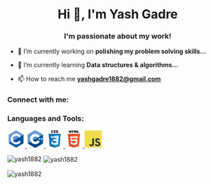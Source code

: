<h1 align="center">Hi 👋, I'm Yash Gadre</h1>
<h3 align="center">I'm passionate about my work!</h3>

- 🔭 I’m currently working on **polishing my problem solving skills...**

- 🌱 I’m currently learning **Data structures & algorithms...**

- 📫 How to reach me **yashgadre1882@gmail.com**

<h3 align="left">Connect with me:</h3>
<p align="left">
</p>

<h3 align="left">Languages and Tools:</h3>
<p align="left"> <a href="https://www.cprogramming.com/" target="_blank" rel="noreferrer"> <img src="https://raw.githubusercontent.com/devicons/devicon/master/icons/c/c-original.svg" alt="c" width="40" height="40"/> </a> <a href="https://www.w3schools.com/cpp/" target="_blank" rel="noreferrer"> <img src="https://raw.githubusercontent.com/devicons/devicon/master/icons/cplusplus/cplusplus-original.svg" alt="cplusplus" width="40" height="40"/> </a> <a href="https://www.w3schools.com/css/" target="_blank" rel="noreferrer"> <img src="https://raw.githubusercontent.com/devicons/devicon/master/icons/css3/css3-original-wordmark.svg" alt="css3" width="40" height="40"/> </a> <a href="https://www.w3.org/html/" target="_blank" rel="noreferrer"> <img src="https://raw.githubusercontent.com/devicons/devicon/master/icons/html5/html5-original-wordmark.svg" alt="html5" width="40" height="40"/> </a> <a href="https://developer.mozilla.org/en-US/docs/Web/JavaScript" target="_blank" rel="noreferrer"> <img src="https://raw.githubusercontent.com/devicons/devicon/master/icons/javascript/javascript-original.svg" alt="javascript" width="40" height="40"/> </a> </p>

<p><img align="left" src="https://github-readme-stats.vercel.app/api/top-langs?username=yash1882&show_icons=true&locale=en&layout=compact" alt="yash1882" /></p>

<p>&nbsp;<img align="center" src="https://github-readme-stats.vercel.app/api?username=yash1882&show_icons=true&locale=en" alt="yash1882" /></p>

<p><img align="center" src="https://github-readme-streak-stats.herokuapp.com/?user=yash1882&" alt="yash1882" /></p>
